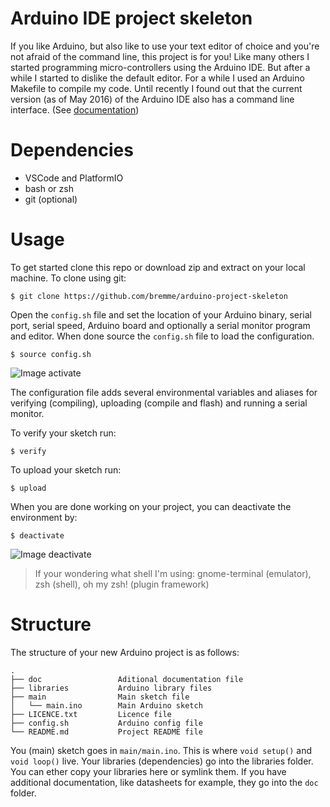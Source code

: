 # Arduino IDE project skeleton

If you like Arduino, but also like to use your text editor of choice and you're not afraid of the command line, this project is for you! Like many others I started programming micro-controllers using the Arduino IDE. But after a while I started to dislike the default editor. For a while I used an Arduino Makefile to compile my code. Until recently I found out that the current version (as of May 2016) of the Arduino IDE also has a command line interface. (See [documentation](https://github.com/arduino/Arduino/blob/master/build/shared/manpage.adoc))

# Dependencies

* VSCode and PlatformIO 
* bash or zsh
* git         (optional)

# Usage

To get started clone this repo or download zip and extract on your local machine. To clone using git:

```shell
$ git clone https://github.com/bremme/arduino-project-skeleton
```

Open the `config.sh` file and set the location of your Arduino binary, serial port, serial speed, Arduino board and optionally a serial monitor program and editor. When done source the `config.sh` file to load the configuration.

```shell
$ source config.sh
```

![Image activate](img/activate-environment.png)

The configuration file adds several environmental variables and aliases for verifying (compiling), uploading (compile and flash) and running a serial monitor.

To verify your sketch run:

```shell
$ verify
```

To upload your sketch run:

```shell
$ upload
```

When you are done working on your project, you can deactivate the environment by:

```shell
$ deactivate
```

![Image deactivate](img/deactivate-environment.png)

> If your wondering what shell I'm using: gnome-terminal (emulator), zsh (shell), oh my zsh! (plugin framework)

# Structure

The structure of your new Arduino project is as follows:

```shell
.
├── doc                 Aditional documentation file
├── libraries           Arduino library files
├── main                Main sketch file
│   └── main.ino        Main Arduino sketch
├── LICENCE.txt         Licence file
├── config.sh           Arduino config file
└── README.md           Project README file
```

You (main) sketch goes in `main/main.ino`. This is where `void setup()` and `void loop()` live. Your libraries (dependencies) go into the libraries folder. You can ether copy your libraries here or symlink them. If you have additional documentation, like datasheets for example, they go into the `doc` folder.